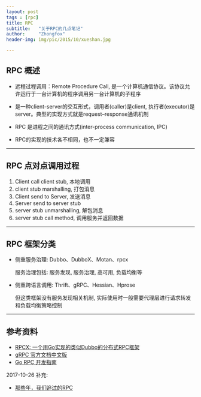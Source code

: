 ```yaml
---
layout: post
tags : [rpc]
title: RPC
subtitle:   "关于RPC的几点笔记"
author:     "Zhongfox"
header-img: img/pic/2015/10/xueshan.jpg

---
```


## RPC 概述

* 远程过程调用：Remote Procedure Call, 是一个计算机通信协议。该协议允许运行于一台计算机的程序调用另一台计算机的子程序

* 是一种client-server的交互形式，调用者(caller)是client, 执行者(executor)是server。典型的实现方式就是request–response通讯机制

* RPC 是进程之间的通讯方式(inter-process communication, IPC)

* RPC的实现的技术各不相同，也不一定兼容

---

## RPC 点对点调用过程

1. Client call client stub, 本地调用
2. client stub marshalling, 打包消息
3. Client send to Server, 发送消息
4. Server send to server stub
5. server stub unmarshalling, 解包消息
6. server stub call method, 调用服务并返回数据

---

## RPC 框架分类

* 侧重服务治理: Dubbo、DubboX、Motan、rpcx

  服务治理包括: 服务发现, 服务治理, 高可用, 负载均衡等

* 侧重跨语言调用:  Thrift、gRPC、Hessian、Hprose

  但这类框架没有服务发现相关机制, 实际使用时一般需要代理层进行请求转发和负载均衡策略控制

---

## 参考资料

* [RPCX: 一个用Go实现的类似Dubbo的分布式RPC框架](http://colobu.com/2016/05/26/RPCX-a-distributed-rpc-dubbo-like-framework-by-Go/)
* [gRPC 官方文档中文版](https://doc.oschina.net/grpc)
* [Go RPC 开发指南](https://smallnest.gitbooks.io/go-rpc/content/)

2017-10-26 补充:

* [那些年，我们追过的RPC](https://zhuanlan.zhihu.com/p/29028054)
